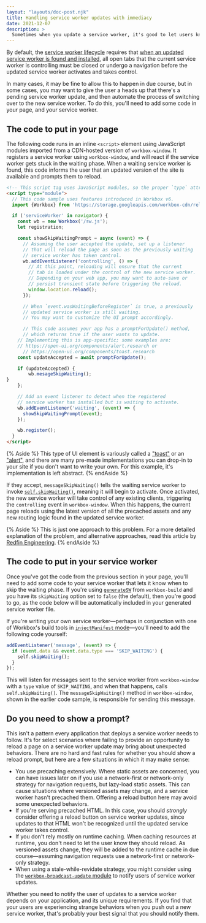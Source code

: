 ```yaml
---
layout: "layouts/doc-post.njk"
title: Handling service worker updates with immediacy
date: 2021-12-07
description: >
  Sometimes when you update a service worker, it's good to let users know. Here, you'll learn how to do just that.
---
```


By default, the [service worker lifecycle](/docs/workbox/service-worker-lifecycle/) requires that [when an updated service worker is found and installed](/docs/workbox/service-worker-lifecycle/#handling-service-worker-updates), all open tabs that the current service worker is controlling must be closed or undergo a navigation before the updated service worker activates and takes control.

In many cases, it may be fine to allow this to happen in due course, but in some cases, you may want to give the user a heads up that there's a pending service worker update, and then automate the process of switching over to the new service worker. To do this, you'll need to add some code in your page, and your service worker.

## The code to put in your page

The following code runs in an inline `<script>` element using JavaScript modules imported from a CDN-hosted version of `workbox-window`. It registers a service worker using `workbox-window`, and will react if the service worker gets stuck in the waiting phase. When a waiting service worker is found, this code informs the user that an updated version of the site is available and prompts them to reload.

```html
<!-- This script tag uses JavaScript modules, so the proper `type` attribute value is required -->
<script type="module">
  // This code sample uses features introduced in Workbox v6.
  import {Workbox} from 'https://storage.googleapis.com/workbox-cdn/releases/6.4.1/workbox-window.prod.mjs';

  if ('serviceWorker' in navigator) {
    const wb = new Workbox('/sw.js');
    let registration;

    const showSkipWaitingPrompt = async (event) => {
      // Assuming the user accepted the update, set up a listener
      // that will reload the page as soon as the previously waiting
      // service worker has taken control.
      wb.addEventListener('controlling', () => {
        // At this point, reloading will ensure that the current
        // tab is loaded under the control of the new service worker.
        // Depending on your web app, you may want to auto-save or
        // persist transient state before triggering the reload.
        window.location.reload();
      });

      // When `event.wasWaitingBeforeRegister` is true, a previously
      // updated service worker is still waiting.
      // You may want to customize the UI prompt accordingly.

      // This code assumes your app has a promptForUpdate() method,
      // which returns true if the user wants to update.
	// Implementing this is app-specific; some examples are:
	// https://open-ui.org/components/alert.research or
      // https://open-ui.org/components/toast.research
	const updateAccepted = await promptForUpdate();

	if (updateAccepted) {
        wb.mesageSkipWaiting();
}
    };

    // Add an event listener to detect when the registered
    // service worker has installed but is waiting to activate.
    wb.addEventListener('waiting', (event) => {
      showSkipWaitingPrompt(event);
    });

    wb.register();
  }
</script>
```

{% Aside %}
This type of UI element is variously called a ["toast"](https://open-ui.org/components/toast.research) or an ["alert"](https://open-ui.org/components/alert.research), and there are many pre-made implementations you can drop-in to your site if you don't want to write your own. For this example, it's implementation is left abstract.
{% endAside %}

If they accept, `messageSkipWaiting()` tells the waiting service worker to invoke [`self.skipWaiting()`](https://developer.mozilla.org/docs/Web/API/ServiceWorkerGlobalScope/skipWaiting), meaning it will begin to activate. Once activated, the new service worker will take control of any existing clients, triggering the `controlling` event in `workbox-window`. When this happens, the current page reloads using the latest version of all the precached assets and any new routing logic found in the updated service worker.

{% Aside %}
This is just one approach to this problem. For a more detailed explanation of the problem, and alternative approaches, read this article by [Redfin Engineering](https://redfin.engineering/how-to-fix-the-refresh-button-when-using-service-workers-a8e27af6df68).
{% endAside %}

## The code to put in your service worker

Once you've got the code from the previous section in your page, you'll need to add some code to your service worker that lets it know when to skip the waiting phase. If you're using [`generateSW`](/docs/workbox/precaching-with-workbox/#precaching-with-generatesw) from `workbox-build` and you have its `skipWaiting` option set to `false` (the default), then you're good to go, as the code below will be automatically included in your generated service worker file.

If you're writing your own service worker—perhaps in conjunction with one of Workbox's build tools in [`injectManifest` mode](/docs/workbox/precaching-with-workbox/#precaching-with-injectmanifest)—you'll need to add the following code yourself:

```js
addEventListener('message', (event) => {
  if (event.data && event.data.type === 'SKIP_WAITING') {
    self.skipWaiting();
  }
});
```

This will listen for messages sent to the service worker from `workbox-window` with a `type` value of `SKIP_WAITING`, and when that happens, calls `self.skipWaiting()`. The `messageSkipWaiting()` method in `workbox-window`, shown in the earlier code sample, is responsible for sending this message.

## Do you need to show a prompt?

This isn't a pattern every application that deploys a service worker needs to follow. It's for select scenarios where failing to provide an opportunity to reload a page on a service worker update may bring about unexpected behaviors. There are no hard and fast rules for whether you should show a reload prompt, but here are a few situations in which it may make sense:

- You use precaching extensively. Where static assets are concerned, you can have issues later on if you use a network-first or network-only strategy for navigation requests, but lazy-load static assets. This can cause situations where versioned assets may change, and a service worker hasn't precached them. Offering a reload button here may avoid some unexpected behaviors.
- If you're serving precached HTML. In this case, you should _strongly_ consider offering a reload button on service worker updates, since updates to that HTML won't be recognized until the updated service worker takes control.
- If you don't rely mostly on runtime caching. When caching resources at runtime, you don't need to let the user know they should reload. As versioned assets change, they will be added to the runtime cache in due course—assuming navigation requests use a network-first or network-only strategy.
- When using a stale-while-revidate strategy, you might consider using the [`workbox-broadcast-update` module](/docs/workbox/modules/workbox-broadcast-update/) to notify users of service worker updates.

Whether you need to notify the user of updates to a service worker depends on your application, and its unique requirements. If you find that your users are experiencing strange behaviors when you push out a new service worker, that's probably your best signal that you should notify them.
